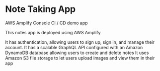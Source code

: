 # Note Taking App

AWS Amplify Console CI / CD demo app

This notes app is deployed using AWS Amplify

It has authentication, allowing users to sign up, sign in, and manage their account.
It has a scalable GraphQL API configured with an Amazon DynamoDB database allowing users to create and delete notes
It uses Amazon S3 file storage to let users upload images and view them in their app
